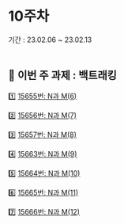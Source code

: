 # 10주차
기간 : 23.02.06 ~ 23.02.13
<br> <br>

## 🧸 이번 주 과제 : 백트래킹
1️⃣  [15655번: N과 M(6)](https://www.acmicpc.net/problem/15655)

2️⃣  [15656번: N과 M(7)](https://www.acmicpc.net/problem/15656)

3️⃣  [15657번: N과 M(8)](https://www.acmicpc.net/problem/15657)

4️⃣  [15663번: N과 M(9)](https://www.acmicpc.net/problem/15663)

5️⃣  [15664번: N과 M(10)](https://www.acmicpc.net/problem/15664)

6️⃣  [15665번: N과 M(11)](https://www.acmicpc.net/problem/15665)

7️⃣  [15666번: N과 M(12)](https://www.acmicpc.net/problem/15666)
